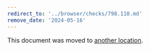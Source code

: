 ```yaml
---
redirect_to: '../browser/checks/798.110.md'
remove_date: '2024-05-16'
---
```


This document was moved to [another location](../browser/checks/798.110.md).

<!-- This redirect file can be deleted after 2024-05-16. -->
<!-- Redirects that point to other docs in the same project expire in three months. -->
<!-- Redirects that point to docs in a different project or site (for example, link is not relative and starts with `https:`) expire in one year. -->
<!-- Before deletion, see: https://docs.gitlab.com/ee/development/documentation/redirects.html -->
